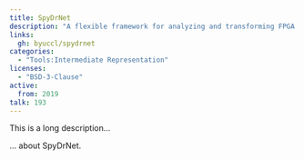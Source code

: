 ```yaml
---
title: SpyDrNet
description: "A flexible framework for analyzing and transforming FPGA netlists"
links:
  gh: byuccl/spydrnet
categories:
  - "Tools:Intermediate Representation"
licenses:
  - "BSD-3-Clause"
active:
  from: 2019
talk: 193
---
```


This is a long description...
<!--more-->
... about SpyDrNet.

